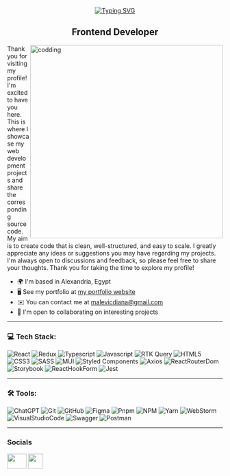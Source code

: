  <p align="center">
  <a href="https://git.io/typing-svg" target="_blank">
    <img src="https://readme-typing-svg.demolab.com?font=Arial&weight=900&size=35&duration=4000&pause=500&color=744FC6&background=FF000000&left=true&vCenter=true&width=635&height=70&lines=Hello+there+%F0%9F%91%8B%2C+I'm+Diana+Malevich" alt="Typing SVG">
  </a>
<h2 align="center">Frontend Developer</h2>
  <img src="https://mir-s3-cdn-cf.behance.net/project_modules/disp/601014116770475.6068beff4640a.gif" min-width="450px" max-width="450px" width="450px" align="right" alt="codding"/>
   
Thank you for visiting my profile! I'm excited to have you here. This is where I showcase my web development projects and share the corresponding source code. My aim is to create code that is clean, well-structured, and easy to scale. I greatly appreciate any ideas or suggestions you may have regarding my projects. I'm always open to discussions and feedback, so please feel free to share your thoughts. Thank you for taking the time to explore my profile!

* 🌍  I'm based in Alexandria, Egypt
* 🖥️  See my portfolio at [my portfolio website](https://malevichdi2910.github.io/portfolio/)
* ✉️  You can contact me at [malevicdiana@gmail.com](mailto:malevicdiana@gmail.com)
* 🤝  I'm open to collaborating on interesting projects
<hr>

### 💻 Tech Stack:

![React](https://img.shields.io/badge/React-20232A?style=for-the-badge&logo=react&logoColor=61DAFB)
![Redux](https://img.shields.io/badge/Redux-764ABC?style=for-the-badge&logo=redux&logoColor=ecf4f9)
![Typescript](https://img.shields.io/badge/Typescript-3178C6?style=for-the-badge&logo=typescript&logoColor=ecf4f9)
![Javascript](https://img.shields.io/badge/Javascript-FCDC00?style=for-the-badge&logo=javascript&logoColor=000000)
![RTK Query](https://img.shields.io/badge/RTK--Query-ECF4F9?style=for-the-badge&logo=redux&logoColor=764ABC)
![HTML5](https://img.shields.io/badge/HTML5-E34F26?style=for-the-badge&logo=html5&logoColor=white)
![CSS3](https://img.shields.io/badge/CSS3-1572B6?style=for-the-badge&logo=css3&logoColor=white)
![SASS](https://img.shields.io/badge/SASS-C69?style=for-the-badge&logo=SASS&logoColor=white)
![MUI](https://img.shields.io/badge/MUI-%230081CB.svg?style=for-the-badge&logo=mui&logoColor=white)
![Styled Components](https://img.shields.io/badge/styled--components-27212E?style=for-the-badge&logo=styled-components&logoColor=ec5990)
![Axios](https://img.shields.io/badge/Axios-FFFFFF?style=for-the-badge&logo=axios&logoColor=671DDF)
![ReactRouterDom](https://img.shields.io/badge/React_Router_Dom-CA4245?style=for-the-badge&logo=react-router&logoColor=white)
![Storybook](https://img.shields.io/badge/Storybook-FF4785?style=for-the-badge&logo=storybook&logoColor=white)
![ReactHookForm](https://img.shields.io/badge/React_Hook_Form-081229?style=for-the-badge&logo=react-hook-form&logoColor=ec5990)
![Jest](https://img.shields.io/badge/Jest-E4605E?style=for-the-badge&logo=jest&logoColor=white)
<hr>

### 🛠 Tools:

![ChatGPT](https://img.shields.io/badge/chatGPT-74aa9c?style=for-the-badge&logo=openai&logoColor=white)
![Git](https://img.shields.io/badge/git-%23F05033.svg?style=for-the-badge&logo=git&logoColor=white)
![GitHub](https://img.shields.io/badge/github-%23121011.svg?style=for-the-badge&logo=github&logoColor=white)
![Figma](https://img.shields.io/badge/Figma-F24E1E?style=for-the-badge&logo=figma&logoColor=white)
![Pnpm](https://img.shields.io/badge/pnpm-yellow.svg?style=for-the-badge&logo=pnpm&logoColor=white)
![NPM](https://img.shields.io/badge/NPM-%23CB3837.svg?style=for-the-badge&logo=npm&logoColor=white)
![Yarn](https://img.shields.io/badge/yarn-%232C8EBB.svg?style=for-the-badge&logo=yarn&logoColor=white)
![WebStorm](https://img.shields.io/badge/webstorm-143?style=for-the-badge&logo=webstorm&logoColor=white&color=black)
![VisualStudioCode](https://img.shields.io/badge/VS_Code-0078D4?style=for-the-badge&logo=visual%20studio%20code&logoColor=white)
![Swagger](https://img.shields.io/badge/Swagger-FFFFFF?style=for-the-badge&logo=swagger&logoColor=38B832)
![Postman](https://img.shields.io/badge/Postman-FF6C37?style=for-the-badge&logo=postman&logoColor=white)
<hr>

### Socials
<p align="left"> <a href="https://t.me/maldi2910" target="_blank" rel="noreferrer"><img src="https://logohistory.net/wp-content/uploads/2022/10/Telegram-logo.png" width="45" height="35" /></a> <a href="https://www.linkedin.com/in/diana-m-093620225/" target="_blank" rel="noreferrer"><img src="https://upload.wikimedia.org/wikipedia/commons/thumb/8/81/LinkedIn_icon.svg/2048px-LinkedIn_icon.svg.png" width="35" height="35" /></a></p>

